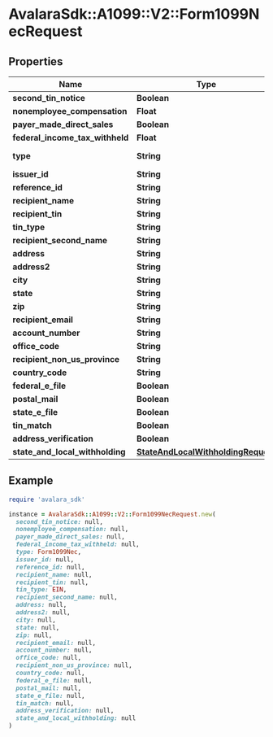 # AvalaraSdk::A1099::V2::Form1099NecRequest

## Properties

| Name | Type | Description | Notes |
| ---- | ---- | ----------- | ----- |
| **second_tin_notice** | **Boolean** |  | [optional] |
| **nonemployee_compensation** | **Float** |  | [optional] |
| **payer_made_direct_sales** | **Boolean** |  | [optional] |
| **federal_income_tax_withheld** | **Float** |  | [optional] |
| **type** | **String** |  | [optional][readonly] |
| **issuer_id** | **String** |  | [optional] |
| **reference_id** | **String** |  | [optional] |
| **recipient_name** | **String** |  | [optional] |
| **recipient_tin** | **String** |  | [optional] |
| **tin_type** | **String** |  | [optional] |
| **recipient_second_name** | **String** |  | [optional] |
| **address** | **String** |  | [optional] |
| **address2** | **String** |  | [optional] |
| **city** | **String** |  | [optional] |
| **state** | **String** |  | [optional] |
| **zip** | **String** |  | [optional] |
| **recipient_email** | **String** |  | [optional] |
| **account_number** | **String** |  | [optional] |
| **office_code** | **String** |  | [optional] |
| **recipient_non_us_province** | **String** |  | [optional] |
| **country_code** | **String** |  | [optional] |
| **federal_e_file** | **Boolean** |  | [optional] |
| **postal_mail** | **Boolean** |  | [optional] |
| **state_e_file** | **Boolean** |  | [optional] |
| **tin_match** | **Boolean** |  | [optional] |
| **address_verification** | **Boolean** |  | [optional] |
| **state_and_local_withholding** | [**StateAndLocalWithholdingRequest**](StateAndLocalWithholdingRequest.md) |  | [optional] |

## Example

```ruby
require 'avalara_sdk'

instance = AvalaraSdk::A1099::V2::Form1099NecRequest.new(
  second_tin_notice: null,
  nonemployee_compensation: null,
  payer_made_direct_sales: null,
  federal_income_tax_withheld: null,
  type: Form1099Nec,
  issuer_id: null,
  reference_id: null,
  recipient_name: null,
  recipient_tin: null,
  tin_type: EIN,
  recipient_second_name: null,
  address: null,
  address2: null,
  city: null,
  state: null,
  zip: null,
  recipient_email: null,
  account_number: null,
  office_code: null,
  recipient_non_us_province: null,
  country_code: null,
  federal_e_file: null,
  postal_mail: null,
  state_e_file: null,
  tin_match: null,
  address_verification: null,
  state_and_local_withholding: null
)
```


